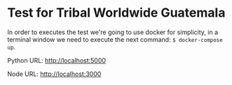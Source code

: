 # Test for Tribal Worldwide Guatemala

In order to executes the test we're going to use docker for simplicity, in a terminal window we need to execute the next command: `$ docker-compose up`.

Python URL: [http://localhost:5000](http://localhost:5000)

Node URL: [http://localhost:3000](http://localhost:3000)
